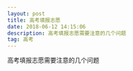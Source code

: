 ```yaml
---
layout: post
title: 高考填报志愿
date: 2018-06-12 14:15:06 
description: 高考填报志愿需要注意的几个问题
tag: 高考
---
```



     
高考填报志愿需要注意的几个问题
